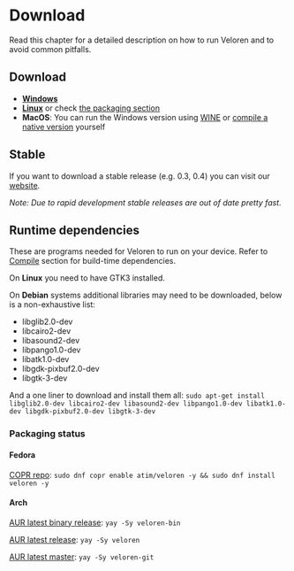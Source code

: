 # Download

Read this chapter for a detailed description on how to run Veloren and to avoid common pitfalls.

## Download

- **[Windows](https://download.veloren.net/latest/windows)**
- **[Linux](https://download.veloren.net/latest/linux)** or check [the packaging section](#packaging-status)
- **MacOS**: You can run the Windows version using [WINE](https://www.winehq.org/) or [compile a native version](/compile/index.md) yourself

## Stable

If you want to download a stable release (e.g. 0.3, 0.4) you can visit our [website](https://www.veloren.net/welcome).

*Note: Due to rapid development stable releases are out of date pretty fast.*

## Runtime dependencies

These are programs needed for Veloren to run on your device. Refer to [Compile](/compile/index.md) section for build-time dependencies.

On **Linux** you need to have GTK3 installed.

On **Debian** systems additional libraries may need to be downloaded, below is a non-exhaustive list:

- libglib2.0-dev
- libcairo2-dev
- libasound2-dev
- libpango1.0-dev
- libatk1.0-dev
- libgdk-pixbuf2.0-dev
- libgtk-3-dev

And a one liner to download and install them all:
`sudo apt-get install libglib2.0-dev libcairo2-dev libasound2-dev libpango1.0-dev libatk1.0-dev libgdk-pixbuf2.0-dev libgtk-3-dev`

### Packaging status

#### Fedora

[COPR repo](https://copr.fedorainfracloud.org/coprs/atim/veloren/): `sudo dnf copr enable atim/veloren -y && sudo dnf install veloren -y`

#### Arch

[AUR latest binary release](https://aur.archlinux.org/packages/veloren-bin/): `yay -Sy veloren-bin`

[AUR latest release](https://aur.archlinux.org/packages/veloren/): `yay -Sy veloren`

[AUR latest master](https://aur.archlinux.org/packages/veloren-git): `yay -Sy veloren-git`